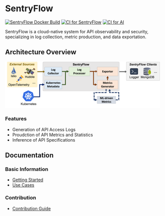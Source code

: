 # SentryFlow

[![SentryFlow Docker Build](https://github.com/boanlab/numbat/actions/workflows/sentryflow-release-image.yml/badge.svg)](https://github.com/boanlab/numbat/actions/workflows/sentryflow-release-image.yml) [![CI for SentryFlow](https://github.com/boanlab/numbat/actions/workflows/ci-test-go.yml/badge.svg)](https://github.com/boanlab/numbat/actions/workflows/ci-test-go.yml) [![CI for AI](https://github.com/boanlab/sentryflow/actions/workflows/ci-test-py.yml/badge.svg)](https://github.com/boanlab/sentryflow/actions/workflows/ci-test-py.yml)

SentryFlow is a cloud-native system for API observability and security, specializing in log collection, metric production, and data exportation.

## Architecture Overview

![Numbat_Overview](docs/sentryflow_overview.png)

### Features
- Generation of API Access Logs
- Proudction of API Metrics and Statistics
- Inference of API Specifications

## Documentation

### Basic Information
- [Getting Started](docs/getting_started.md)
- [Use Cases](examples/README.md)

### Contribution
- [Contribution Guide](contribution/README.md)
